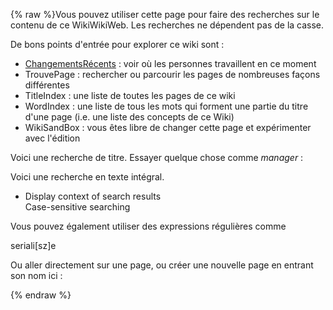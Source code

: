 {% raw %}Vous pouvez utiliser cette page pour faire des recherches sur le contenu
de ce WikiWikiWeb. Les recherches ne dépendent pas de la
casse.

De bons points d'entrée pour explorer ce wiki sont :

- [ChangementsRécents](/ChangementsR%C3%A9cents) : voir où les
personnes travaillent en ce moment
- TrouvePage : rechercher ou parcourir les pages de nombreuses façons
différentes
- TitleIndex : une liste de toutes les pages de ce wiki
- WordIndex : une liste de tous les mots qui forment une
partie du titre d'une page (i.e. une liste des concepts de ce Wiki)
- WikiSandBox : vous êtes libre de changer cette page
et expérimenter avec l'édition

Voici une recherche de titre. Essayer quelque chose comme *manager* :


Voici une recherche en texte intégral.

- Display context of search results\
Case-sensitive searching

Vous pouvez également utiliser des expressions régulières comme

seriali\[sz\]e

Ou aller directement sur une page, ou créer une nouvelle page en entrant
son nom ici :

<update date omitted for speed>{% endraw %}